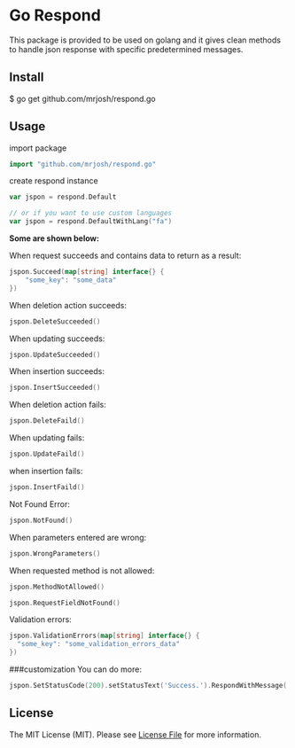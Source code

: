 # Go Respond
This package is provided to be used on golang and it gives clean methods to handle json response with specific predetermined messages.

## Install
$ go get github.com/mrjosh/respond.go

## Usage
import package
```go
import "github.com/mrjosh/respond.go"
```

create respond instance
```go
var jspon = respond.Default

// or if you want to use custom languages
var jspon = respond.DefaultWithLang("fa")
```

**Some are shown below:**

When request succeeds and contains data to return as a result:
```go
jspon.Succeed(map[string] interface{} {
    "some_key": "some_data"
})
```

When deletion action succeeds:
```go
jspon.DeleteSucceeded()
```

When updating succeeds:
```go
jspon.UpdateSucceeded()
```

When insertion succeeds:
```go
jspon.InsertSucceeded()
```

When deletion action fails:
```go
jspon.DeleteFaild()
```

When updating fails:
```go
jspon.UpdateFaild()
```

when insertion fails:
```go
jspon.InsertFaild()
```

Not Found Error:
```go
jspon.NotFound()
```

When parameters entered are wrong:
```go
jspon.WrongParameters()
```

When requested method is not allowed:
```go
jspon.MethodNotAllowed()
```

```go
jspon.RequestFieldNotFound()
```

Validation errors:
```go
jspon.ValidationErrors(map[string] interface{} {
  "some_key": "some_validation_errors_data"
})
```

###customization
You can do more:
```go
jspon.SetStatusCode(200).setStatusText('Success.').RespondWithMessage('Your custom message')
```

## License
The MIT License (MIT). Please see [License File](LICENSE.md) for more information.

